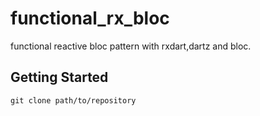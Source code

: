 # functional_rx_bloc

functional reactive bloc pattern with rxdart,dartz and bloc.

## Getting Started

```shell script
git clone path/to/repository
```

